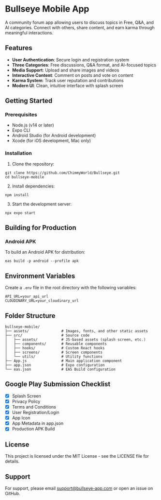 # Bullseye Mobile App

A community forum app allowing users to discuss topics in Free, Q&A, and AI categories. Connect with others, share content, and earn karma through meaningful interactions.

## Features

- **User Authentication**: Secure login and registration system
- **Three Categories**: Free discussions, Q&A format, and AI-focused topics
- **Media Support**: Upload and share images and videos
- **Interactive Content**: Comment on posts and vote on content
- **Karma System**: Track user reputation and contributions
- **Modern UI**: Clean, intuitive interface with splash screen

## Getting Started

### Prerequisites

- Node.js (v14 or later)
- Expo CLI
- Android Studio (for Android development)
- Xcode (for iOS development, Mac only)

### Installation

1. Clone the repository:
```
git clone https://github.com/ChimmyWorld/Bullseye.git
cd bullseye-mobile
```

2. Install dependencies:
```
npm install
```

3. Start the development server:
```
npx expo start
```

## Building for Production

### Android APK

To build an Android APK for distribution:

```
eas build -p android --profile apk
```

## Environment Variables

Create a `.env` file in the root directory with the following variables:

```
API_URL=your_api_url
CLOUDINARY_URL=your_cloudinary_url
```

## Folder Structure

```
bullseye-mobile/
├── assets/               # Images, fonts, and other static assets
├── src/                  # Source code
│   ├── assets/           # JS-based assets (splash screen, etc.)
│   ├── components/       # Reusable components
│   ├── hooks/            # Custom React hooks
│   ├── screens/          # Screen components
│   └── utils/            # Utility functions
├── App.js                # Main application component
├── app.json              # Expo configuration
└── eas.json              # EAS Build configuration
```

## Google Play Submission Checklist

- [x] Splash Screen
- [x] Privacy Policy
- [x] Terms and Conditions
- [x] User Registration/Login
- [x] App Icon
- [x] App Metadata in app.json
- [x] Production APK Build

## License

This project is licensed under the MIT License - see the LICENSE file for details.

## Support

For support, please email support@bullseye-app.com or open an issue on GitHub.
